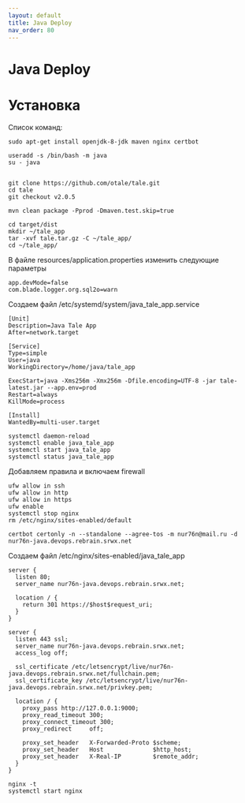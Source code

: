 ```yaml
---
layout: default
title: Java Deploy
nav_order: 80
---
```


# Java Deploy

# Установка

Список команд:

```
sudo apt-get install openjdk-8-jdk maven nginx certbot

useradd -s /bin/bash -m java
su - java


git clone https://github.com/otale/tale.git
cd tale
git checkout v2.0.5

mvn clean package -Pprod -Dmaven.test.skip=true

cd target/dist
mkdir ~/tale_app
tar -xvf tale.tar.gz -C ~/tale_app/
cd ~/tale_app/

```

В файле resources/application.properties изменить следующие параметры
```
app.devMode=false
com.blade.logger.org.sql2o=warn

```

Создаем файл /etc/systemd/system/java_tale_app.service
```
[Unit]
Description=Java Tale App
After=network.target

[Service]
Type=simple
User=java
WorkingDirectory=/home/java/tale_app

ExecStart=java -Xms256m -Xmx256m -Dfile.encoding=UTF-8 -jar tale-latest.jar --app.env=prod
Restart=always
KillMode=process

[Install]
WantedBy=multi-user.target

```

```
systemctl daemon-reload
systemctl enable java_tale_app
systemctl start java_tale_app
systemctl status java_tale_app

```

Добавляем правила и включаем firewall
```
ufw allow in ssh
ufw allow in http
ufw allow in https
ufw enable 
systemctl stop nginx
rm /etc/nginx/sites-enabled/default

certbot certonly -n --standalone --agree-tos -m nur76n@mail.ru -d nur76n-java.devops.rebrain.srwx.net
```

Cоздаем файл /etc/nginx/sites-enabled/java_tale_app
```
server {
  listen 80;
  server_name nur76n-java.devops.rebrain.srwx.net;

  location / {
    return 301 https://$host$request_uri;
  }
}

server {
  listen 443 ssl;
  server_name nur76n-java.devops.rebrain.srwx.net;
  access_log off;

  ssl_certificate /etc/letsencrypt/live/nur76n-java.devops.rebrain.srwx.net/fullchain.pem;
  ssl_certificate_key /etc/letsencrypt/live/nur76n-java.devops.rebrain.srwx.net/privkey.pem; 

  location / {
    proxy_pass http://127.0.0.1:9000;
    proxy_read_timeout 300;
    proxy_connect_timeout 300;
    proxy_redirect     off;

    proxy_set_header   X-Forwarded-Proto $scheme;
    proxy_set_header   Host              $http_host;
    proxy_set_header   X-Real-IP         $remote_addr;
  }
}

```

```
nginx -t
systemctl start nginx

```